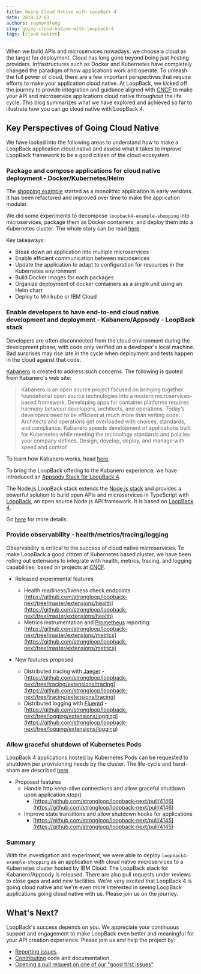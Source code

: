 ```yaml
---
title: Going Cloud Native with LoopBack 4
date: 2019-12-03
authors: raymondfeng
slug: going-cloud-native-with-loopback-4
tags: [cloud native]
---
```


When we build APIs and microservices nowadays, we choose a cloud as the target for deployment. Cloud has long gone beyond being just hosting providers. Infrastructures such as Docker and Kubernetes have completely changed the paradigm of how applications work and operate. To unleash the full power of cloud, there are a few important perspectives that require efforts to make your application cloud native. At LoopBack, we kicked off the journey to provide integration and guidance aligned with [CNCF](https://www.cncf.io/) to make your API and microservice applications cloud native throughout the life cycle. This blog summarizes what we have explored and achieved so far to illustrate how you can go cloud native with LoopBack 4.

<!--truncate-->

## Key Perspectives of Going Cloud Native

We have looked into the following areas to understand how to make a LoopBack application cloud native and assess what it takes to improve LoopBack framework to be a good citizen of the cloud ecosystem.

### Package and compose applications for cloud native deployment - Docker/Kubernetes/Helm

The [shopping example](https://github.com/strongloop/loopback4-example-shopping) started as a monolithic application in early versions. It has been refactored and improved over time to make the application modular.

We did some experiments to decompose `loopback4-example-shopping` into microservices, package them as Docker containers, and deploy them into a Kubernetes cluster. The whole story can be read [here](https://github.com/strongloop/loopback4-example-shopping/tree/master/kubernetes).

Key takeaways:

- Break down an application into multiple microservices
- Enable efficient communication between microserices
- Update the application to adapt to configuration for resources in the Kubernetes environment
- Build Docker images for each packages
- Organize deployment of docker containers as a single unit using an Helm chart
- Deploy to Minikube or IBM Cloud

### Enable developers to have end-to-end cloud native development and deployment - Kabanero/Appsody - LoopBack stack

Developers are often disconnected from the cloud environment during the development phase, with code only verified on a developer's local machine. Bad surprises may rise late in the cycle when deployment and tests happen in the cloud against that code.

[Kabanero](https://kabanero.io/) is created to address such concerns. The following is quoted from Kabanero's web site:

> Kabanero is an open source project focused on bringing together foundational open source technologies into a modern microservices-based framework. Developing apps for container platforms requires harmony between developers, architects, and operations. Today’s developers need to be efficient at much more than writing code. Architects and operations get overloaded with choices, standards, and compliance. Kabanero speeds development of applications built for Kubernetes while meeting the technology standards and policies your company defines. Design, develop, deploy, and manage with speed and control!

To learn how Kabanero works, head [here](https://kabanero.io/docs/ref/general/architecture-overview.html).

To bring the LoopBack offering to the Kabanero experience, we have introduced an [Appsody Stack for LoopBack 4](https://github.com/appsody/stacks/tree/master/incubator/nodejs-loopback).

The Node.js LoopBack stack extends the [Node.js stack](https://github.com/appsody/stacks/tree/master/incubator/nodejs) and provides a powerful solution to build open APIs and microservices in TypeScript with [LoopBack](https://loopback.io/), an open source Node.js API framework. It is based on [LoopBack 4](https://github.com/strongloop/loopback-next).

Go [here](https://github.com/appsody/stacks/tree/master/incubator/nodejs-loopback) for more details.

### Provide observability - health/metrics/tracing/logging

Observability is critical to the success of cloud native microservices. To make LoopBack a good citizen of Kubernetes based cluster, we have been rolling out extensions to integrate with health, metrics, tracing, and logging capabilities, based on projects at [CNCF](https://cncf.io).

- Released experimental features

  - Health readiness/liveness check endpoints [https://github.com/strongloop/loopback-next/tree/master/extensions/health](https://github.com/strongloop/loopback-next/tree/master/extensions/health)
  - Metrics instrumentation and [Prometheus](https://prometheus.io/) reporting: [https://github.com/strongloop/loopback-next/tree/master/extensions/metrics](https://github.com/strongloop/loopback-next/tree/master/extensions/metrics)

- New features proposed

  - Distributed tracing with [Jaeger](https://www.jaegertracing.io/) - [https://github.com/strongloop/loopback-next/tree/tracing/extensions/tracing](https://github.com/strongloop/loopback-next/tree/tracing/extensions/tracing)
  - Distributed logging with [Fluentd](https://www.fluentd.org/) - [https://github.com/strongloop/loopback-next/tree/logging/extensions/logging](https://github.com/strongloop/loopback-next/tree/logging/extensions/logging)

### Allow graceful shutdown of Kubernetes Pods

LoopBack 4 applications hosted by Kubernetes Pods can be requested to shutdown per provisioning needs by the cluster. The life-cycle and hand-share are described [here](https://cloud.google.com/blog/products/gcp/kubernetes-best-practices-terminating-with-grace).

- Proposed features
  - Handle http keep-alive connections and allow graceful shutdown upon application.stop()
    - [https://github.com/strongloop/loopback-next/pull/4146](https://github.com/strongloop/loopback-next/pull/4146)
  - Improve state transitions and allow shutdown hooks for applications
    - [https://github.com/strongloop/loopback-next/pull/4145](https://github.com/strongloop/loopback-next/pull/4145)

### Summary

With the investigation and experiment, we were able to deploy `loopback4-example-shopping` as an application with cloud native microservices to a Kubernetes cluster hosted by IBM Cloud. The LoopBack stack for Kabanero/Appsody is released. There are also pull requests under reviews to close gaps and add new facilities. We're very excited that LoopBack 4 is going cloud native and we're even more interested in seeing LoopBack applications going cloud native with us. Please join us on the journey.

## What's Next?

LoopBack's success depends on you. We appreciate your continuous support and engagement to make LoopBack even better and meaningful for your API creation experience. Please join us and help the project by:

- [Reporting issues](https://github.com/strongloop/loopback-next/issues).
- [Contributing](https://github.com/strongloop/loopback-next/blob/master/docs/CONTRIBUTING.md)
  code and documentation.
- [Opening a pull request on one of our "good first issues"](https://github.com/strongloop/loopback-next/labels/good%20first%20issue).
